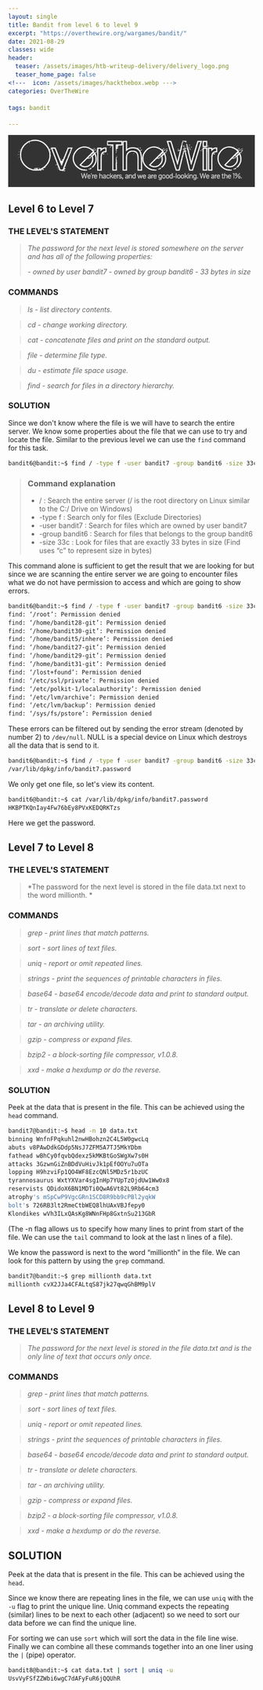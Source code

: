 ```yaml
---
layout: single
title: Bandit from level 6 to level 9
excerpt: "https://overthewire.org/wargames/bandit/"
date: 2021-08-29
classes: wide
header:
  teaser: /assets/images/htb-writeup-delivery/delivery_logo.png
  teaser_home_page: false
<!---  icon: /assets/images/hackthebox.webp --->
categories: OverTheWire

tags: bandit

---
```

![](../assets/images/overthewire.png)

## Level 6 to Level 7

### THE LEVEL'S STATEMENT

>*The password for the next level is stored somewhere on the server and has all of the following properties:*
>
> *- owned by user bandit7*
> *- owned by group bandit6*
> *- 33 bytes in size*

### COMMANDS

> *ls     - list directory contents.*
                                                                                                                        
> *cd     - change working directory.*
                                                                                                                                                                                                                             
> *cat    - concatenate files and print on the standard output.*
                                                                                                                       
> *file   - determine file type.*
                                                                                                                        
> *du     - estimate file space usage.*
                                                                                                                        
> *find   - search for files in a directory hierarchy.*

### SOLUTION

Since we don't know where the file is we will have to search the entire server. We know some properties about the file that we can use to try and locate the file. Similar to the previous level we can use the `find` command for this task. 

```bash
bandit6@bandit:~$ find / -type f -user bandit7 -group bandit6 -size 33c
```
> ### Command explanation
> 
> - / : Search the entire server (/ is the root directory on Linux similar to the C:/ Drive on Windows)
> - -type f : Search only for files (Exclude Directories)
> - -user bandit7 : Search for files which are owned by user bandit7
> - -group bandit6 : Search for files that belongs to the group bandit6
> - -size 33c : Look for files that are exactly 33 bytes in size (Find uses “c” to represent size in bytes)

This command alone is sufficient to get the result that we are looking for but since we are scanning the entire server we are going to encounter files what we do not have permission to access and which are going to show errors. 

```bash
bandit6@bandit:~$ find / -type f -user bandit7 -group bandit6 -size 33c
find: ‘/root’: Permission denied
find: ‘/home/bandit28-git’: Permission denied
find: ‘/home/bandit30-git’: Permission denied
find: ‘/home/bandit5/inhere’: Permission denied
find: ‘/home/bandit27-git’: Permission denied
find: ‘/home/bandit29-git’: Permission denied
find: ‘/home/bandit31-git’: Permission denied
find: ‘/lost+found’: Permission denied
find: ‘/etc/ssl/private’: Permission denied
find: ‘/etc/polkit-1/localauthority’: Permission denied
find: ‘/etc/lvm/archive’: Permission denied
find: ‘/etc/lvm/backup’: Permission denied
find: ‘/sys/fs/pstore’: Permission denied
```
These errors can be filtered out by sending the error stream (denoted by number 2) to `/dev/null`. NULL is a special device on Linux which destroys all the data that is send to it.

```bash
bandit6@bandit:~$ find / -type f -user bandit7 -group bandit6 -size 33c 2> /dev/null
/var/lib/dpkg/info/bandit7.password
```
We only get one file, so let's view its content.

```bash
bandit6@bandit:~$ cat /var/lib/dpkg/info/bandit7.password
HKBPTKQnIay4Fw76bEy8PVxKEDQRKTzs
```
Here we get the password.

## Level 7 to Level 8

### THE LEVEL'S STATEMENT

> *The password for the next level is stored in the file data.txt next to the word millionth. *

### COMMANDS

>*grep             - print lines that match patterns.*

>*sort             - sort lines of text files.*

>*uniq             - report or omit repeated lines.*

>*strings          - print the sequences of printable characters in files.*

>*base64           - base64 encode/decode data and print to standard output.*

>*tr               - translate or delete characters.*

>*tar              - an archiving utility.*

>*gzip             - compress or expand files.*

>*bzip2            - a block-sorting file compressor, v1.0.8.*

>*xxd              - make a hexdump or do the reverse.*

### SOLUTION

Peek at the data that is present in the file. This can be achieved using the `head` command. 

```bash
bandit7@bandit:~$ head -n 10 data.txt 
binning WnfnFPqkuhl2nwHBohzn2C4L5W0gwcLq
abuts v8PAwDdkGDdp5NsJ7ZFM5A7TJ5MkYDbm
fathead wBhCy0fqvbQdexz5kMKBtGoSWgXw7s0H
attacks 3GzwnGiZnBDdVuHivJk1pEfOOYu7uOTa
lopping H9hzviFp1QO4WF8EzcQNl5MDz5r1bzUC
tyrannosaurus WxtYXVar4sgInHp7YUpTzOjdUw1Ww0x8
reservists QDidoX6BN1MDTi0QwA6Vt82L9Rb64cm3
atrophy's mSpCwP9VgcGRn1SCD8R9bb9cPBl2yqkW
bolt's 726RB3lt2RmeCtbWEQ8lhUAxVBJfepy0
Klondikes wVh3ILxQAsKg8WNnFHp8GxtnSu213GbR
```
(The -n flag allows us to specify how many lines to print from start of the file. We can use the `tail` command to look at the last n lines of a file).

We know the password is next to the word “millionth” in the file. We can look for this pattern by using the `grep` command.

```bash
bandit7@bandit:~$ grep millionth data.txt 
millionth cvX2JJa4CFALtqS87jk27qwqGhBM9plV
```

## Level 8 to Level 9

### THE LEVEL'S STATEMENT

>*The password for the next level is stored in the file data.txt and is the only line of text that occurs only once.*

### COMMANDS

>*grep             - print lines that match patterns.*

>*sort             - sort lines of text files.*

>*uniq             - report or omit repeated lines.*

>*strings          - print the sequences of printable characters in files.*

>*base64           - base64 encode/decode data and print to standard output.*

>*tr               - translate or delete characters.*

>*tar              - an archiving utility.*

>*gzip             - compress or expand files.*

>*bzip2            - a block-sorting file compressor, v1.0.8.*

>*xxd              - make a hexdump or do the reverse.*


## SOLUTION

Peek at the data that is present in the file. This can be achieved using the `head`.

Since we know there are repeating lines in the file, we can use `uniq` with the `-u` flag to print the unique line. Uniq command expects the repeating (similar) lines to be next to each other (adjacent) so we need to sort our data before we can find the unique line.

For sorting we can use `sort` which will sort the data in the file line wise. Finally we can combine all these commands together into an one liner using the `|` (pipe) operator. 

```bash
bandit8@bandit:~$ cat data.txt | sort | uniq -u
UsvVyFSfZZWbi6wgC7dAFyFuR6jQQUhR
```
